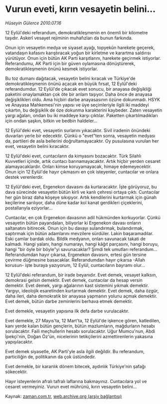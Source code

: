 # Vurun eveti, kırın vesayetin belini...

*Hüseyin Gülerce 2010.07.16*

<td class="columnist-detail">
<p>12 Eylül'deki referandum, demokratikleşmenin en önemli bir kilometre taşıdır. Askerî vesayet rejiminin muhafızları da bunun farkında.</p>
<p>
<div id="haberMetinDiv">
<p>Onun için vesayetin medya ve siyaset ayağı, topyekûn harekete geçerek, vatandaşın kafasını karıştıracak yoğun bir kirletme ve karartma saldırısı yürütüyor. Onun için bütün AK Parti karşıtlarını, harekete geçirmek istiyorlar. Referandumu, AK Parti için bir güven oylamasına dönüştürerek, demokratikleşmenin önünü kesmek istiyorlar.
<p> Bu toz dumanı dağıtacak, vesayetin belini kıracak ve Türkiye'de demokratikleşmenin önünü açacak en büyük fırsat, 12 Eylül'deki referandumdur. 12 Eylül'de çıkacak evet sonucu, bir anayasa değişikliği paketini onaylamaktan çok öte bir anlam taşıyor. Daha önce de anayasa değişiklikleri oldu. Ama hiçbiri darbe anayasasının özüne dokunmadı. HSYK ve Anayasa Mahkemesi'nin yapısı ve üye seçimleriyle ilgili iki maddeyi çıkartın, bu değişiklik de öze dokunma karakterini kaybeder. Zaten vesayetin yargı ağaları, ondan bu iki maddeye karşı çıktılar. Paketten çıkartılmadıkları için ondan şaşkın, bitkin ve bedbin haldeler...
<p> 12 Eylül'deki evet, vesayetin surlarını yıkacaktır. Sivil iradenin önündeki duvarları yerle bir edecektir. Çünkü o "evet"ten sonra, vesayetin medyası da, partileri de asla bellerini doğrultamayacaktır. Oy pusulasına vurulan her evet, vesayetin belini kıracaktır.
<p> 12 Eylül'deki evet, cuntacıların da kimyasını bozacaktır. Türk Silahlı Kuvvetleri içinde, artık cuntacı barınamayacaktır. Artık hiçbir yerden cesaret alamayacaklardır. Onları kimse koruyamayacak, himaye edemeyecektir. Onun için 12 Eylül'de hayır çıkmasını en çok isteyenler, cuntacılar ve onlara destek verenlerdir.
<p> 12 Eylül'deki evet, Ergenekon davasını da kurtaracaktır. İşte görüyoruz, bu dava sürecinde vesayetin bütün kirli ve kanlı çehresi ortaya çıktı. Cuntacılar her gün biraz daha köşeye sıkışıyor. Artık kendilerini kurtarmak için günah keçilerine sarılıyor, daha düne kadar kol kanat gerdikleri çiçeklerini, postallarıyla eziyorlar...
<p> Cuntacılar, en çok Ergenekon davasının adil hükmünden korkuyorlar. Çünkü vesayetin bütün payandaları, biliyorlar ki Ergenekon davası onların saltanatını bitirecek. Onun için bu davayı sulandırmak, bulandırmak, saptırmak için bütün adamlarını mevzilere sürdüler. Lakin başaramadılar. Eski çamlar bardak oldu. Bildik medyanın, onları savunacak takati de kalmadı. Hangi yalanı, hangi numarayı, hangi kâğıt parçasını, hangi boruyu, hangi "bir öyle bir böyle"yi savunacaklar? Şimdi tek umutları referandum... Referandumdan hayır çıkarsa, Ergenekon davasını, ertesi gün tersine çevirme düğmesine basacaklar. Referandumdan hayır çıkarsa -Allah korusun- işte buraya yazıyorum, 12 Eylül, cuntacıların bayramı olur...
<p> 12 Eylül'deki referandum, bir irade beyanıdır. Evet demek, vesayet kalksın, demokrasi gelsin demektir. Evet demek, cuntacılar da hesap versin demektir. Evet demek, yargı ağalarının kast sistemini yıkmak demektir. Yargıyı, ideolojik esaretinden kurtarmak demektir. Evet demek, daha özgür, daha ileri, daha demokratik bir anayasa yapmanın yolunu açmak demektir. Evet demek, bütün darbe zeminlerini berhava etmek demektir.
<p> Evet demekle, vesayetin yapısına ilk defa darbe vurulacaktır.
<p> Evet demekle, 27 Mayıs'ta, 12 Mart'ta, 12 Eylül'de işkence gören, katledilen, kanı yerde kalan bütün gençlerin, bütün mazlumların, mağdurların hesabı sorulacaktır. Faili meçhullerin hesabı sorulacaktır. Uğur Mumcu'nun, Abdi İpekçi'nin, Doğan Öz'ün, nicelerinin tetikçilerini azmettirenlerin yakasına yapışılacaktır.
<p> Evet demek siyasetle, AK Parti'yle asla ilgili değildir. Bu referandum, particiliğin de, politikanın da çok üstündedir.
<p> Evet demekle, bir karanlık dönem bitecek, aydınlık Türkiye'nin şafağı sökecektir.
<p> Hayır isteyenlerin afralı tafralı laflarına bakmayınız. Cuntacılara yol ve cesaret vermeyiniz. Vurun evet mührünü, kırın vesayetin belini... </p></p></p></p></p></p></p></p></p></p></p></p></div>
</p>
<a href="http://web.archive.org/web/20110104123119/mailto:h.gulerce@zaman.com.tr">
</a></td>

Kaynak: [zaman.com.tr](http://zaman.com.tr/yazar.do?yazino=1005691), [web.archive.org (arşiv bağlantısı)](http://web.archive.org/web/20110104123119/http://www.zaman.com.tr/yazar.do?yazino=1005691)
